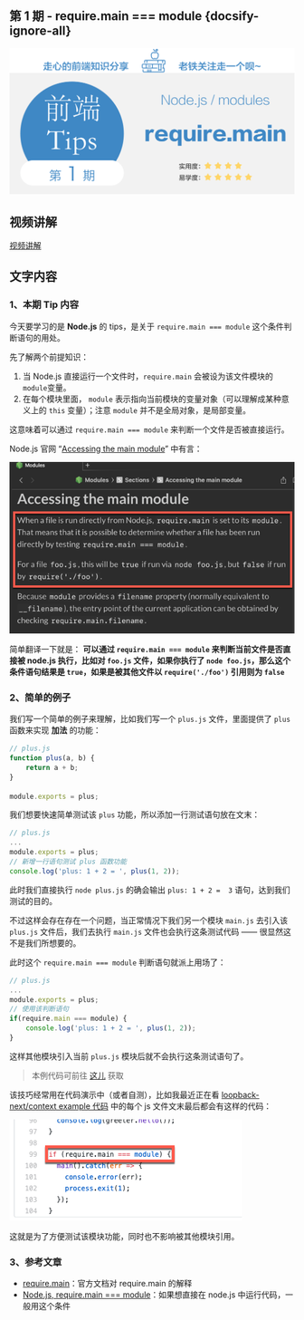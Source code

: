 ## 第 1 期 - require.main === module {docsify-ignore-all}

![title](../images/title-tips1.png)

## 视频讲解
[视频讲解](//player.bilibili.com/player.html?aid=80554200&cid=137855798&page=1 ':include :type=iframe width=100% height=480px')

## 文字内容
### 1、本期 Tip 内容
今天要学习的是 **Node.js** 的 tips，是关于 `require.main === module` 这个条件判断语句的用处。

先了解两个前提知识：
 1. 当 Node.js 直接运行一个文件时，`require.main` 会被设为该文件模块的 `module`变量。 
 2. 在每个模块里面， `module` 表示指向当前模块的变量对象（可以理解成某种意义上的 `this` 变量）；注意 `module` 并不是全局对象，是局部变量。

这意味着可以通过 `require.main === module` 来判断一个文件是否被直接运行。


Node.js 官网 “[Accessing the main module](https://nodejs.org/api/modules.html#modules_accessing_the_main_module)” 中有言：

![require.main](../images/blog20191219200623.png)

简单翻译一下就是：
**可以通过 `require.main === module` 来判断当前文件是否直接被 node.js 执行，比如对 `foo.js` 文件，如果你执行了 `node foo.js`，那么这个条件语句结果是 `true`，如果是被其他文件以 `require('./foo')` 引用则为 `false`**

### 2、简单的例子
我们写一个简单的例子来理解，比如我们写一个 `plus.js` 文件，里面提供了 `plus` 函数来实现 **加法** 的功能：

```js
// plus.js
function plus(a, b) {
    return a + b;
}

module.exports = plus;
```

我们想要快速简单测试该 `plus` 功能，所以添加一行测试语句放在文末：

```js
// plus.js
...
module.exports = plus;
// 新增一行语句测试 plus 函数功能
console.log('plus: 1 + 2 = ', plus(1, 2));
```

此时我们直接执行 `node plus.js` 的确会输出 `plus: 1 + 2 =  3` 语句，达到我们测试的目的。

不过这样会存在存在一个问题，当正常情况下我们另一个模块 `main.js` 去引入该 `plus.js` 文件后，我们去执行 `main.js` 文件也会执行这条测试代码 —— 很显然这不是我们所想要的。

此时这个 `require.main === module` 判断语句就派上用场了：

```js
// plus.js
...
module.exports = plus;
// 使用该判断语句
if(require.main === module) {
    console.log('plus: 1 + 2 = ', plus(1, 2));
}
```

这样其他模块引入当前 `plus.js` 模块后就不会执行这条测试语句了。

> 本例代码可前往 [这儿](https://github.com/boycgit/fe-program-tips/src/1-require.main/plus.js) 获取


该技巧经常用在代码演示中（或者自测），比如我最近正在看 [loopback-next/context example 代码](https://github.com/strongloop/loopback-next/blob/master/examples/context/src/) 中的每个 js 文件文末最后都会有这样的代码：

![require.main](../images/blog20191217194932.png)

这就是为了方便测试该模块功能，同时也不影响被其他模块引用。


### 3、参考文章
 - [require.main](https://nodejs.org/api/modules.html#modules_require_main)：官方文档对 require.main 的解释
 - [Node.js, require.main === module](https://stackoverflow.com/questions/45136831/node-js-require-main-module)：如果想直接在 node.js 中运行代码，一般用这个条件


